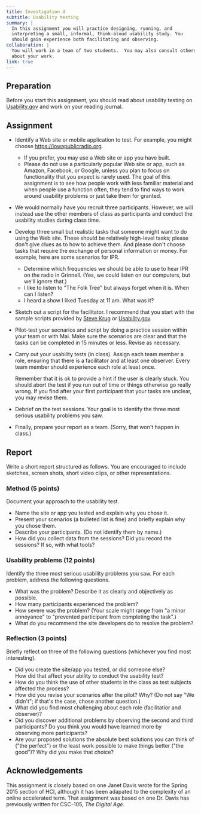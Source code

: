 ```yaml
---
title: Investigation 4
subtitle: Usability testing
summary: |
  In this assignment you will practice designing, running, and
  interpreting a small, informal, think-aloud usability study. You
  should gain experience both facilitating and observing.
collaboration: |
  You will work in a team of two students.  You may also consult others 
  about your work.
link: true
---
```

## Preparation

Before you start this assignment, you should read about usability testing
on [Usability.gov](https://usability.gov) and work on your reading journal.

## Assignment

* Identify a Web site or mobile application to test.  For example, you
  might choose <https://iowapublicradio.org>.  
    * If you prefer, you may use a Web site or app you have built.  
    * Please do not use a particularly popular Web site or app,
      such as Amazon, Facebook, or Google, unless you plan
      to focus on functionality that you expect is rarely used.
      The goal of this assignment is to see how people work with
      less familiar material and when people use a function often,
      they tend to find ways to work around usability problems or
      just take them for granted.
* We would normally have you recruit three participants.  However,
  we will instead use the other members of class as participants and
  conduct the usability studies during class time.
* Develop three small but realistic tasks that someone might want
  to do using the Web site.  These should be relatively high-level
  tasks; please don't give clues as to how to achieve them.  And
  please don't choose tasks that require the exchange of personal
  information or money.  For example, here are some scenarios for IPR.
    * Determine which frequencies we should be able to use to
      hear IPR on the radio in Grinnell.  (Yes, we could listen
      on our computers, but we'll ignore that.)
    * I like to listen to "The Folk Tree" but always forget when it
      is.  When can I listen?
    * I heard a show I liked Tuesday at 11 am.  What was it?
* Sketch out a script for the facilitator.  I recommend that you start
  with the sample scripts provided by [Steve Krug](https://sensible.com/download-files/) or [Usability.gov](https://usability.gov).
* Pilot-test your secnarios and script by doing a practice session within
  your team or with Mai.  Make sure the scenarios are clear and that the
  tasks can be completed in 15 minutes or less.  Revise as necessary.
* Carry out your usability tests (in class).  Assign each team member a role,
  ensuring that there is a facilitator and at least one observer. Every team 
  member should experience each role at least once. 

     Remember that it is ok to provide a hint if the user is clearly
     stuck. You should abort the test if you run out of time or things
     otherwise go really wrong. If you find after your first participant
     that your tasks are unclear, you may revise them. 

* Debrief on the test sessions. Your goal is to identify the three
  most serious usability problems you saw.
* Finally, prepare your report as a team.  (Sorry, that won't happen in
  class.)

## Report

Write a short report structured as follows. You are encouraged to
include sketches, screen shots, short video clips, or other
representations.

### Method (5 points)

Document your approach to the usability test.

* Name the site or app you tested and explain why you chose it.
* Present your scenarios (a bulleted list is fine) and briefly explain
  why you chose them.
* Describe your participants.  (Do not identify them by name.)
* How did you collect data from the sessions?  Did you record the
  sessions?  If so, with what tools?

### Usability problems (12 points)

Identify the three most serious usability problems you saw.  For each
problem, address the following questions.

* What was the problem?  Describe it as clearly and objectively as
  possible.
* How many participants experienced the problem?
* How severe was the problem?  (Your scale might range from "a minor
  annoyance" to "prevented participant from completing the task".)
* What do you recommend the site developers do to resolve the problem?
 
### Reflection (3 points)

Briefly reflect on three of the following questions (whichever you find
most interesting).

* Did you create the site/app you tested, or did someone else?         
  How did that affect your ability to conduct the usability test?
* How do you think the use of other students in the class as test
  subjects affected the process?
* How did you revise your scenarios after the pilot?  Why?  (Do not
  say "We didn't"; if that's the case, chose another question.)
* What did you find most challenging about each role (facilitatior
  and observer)?
* Did you discover additional problems by observing the second 
  and third participants? Do you think you would have learned more by           
  observing more participants?
* Are your proposed solutions the absolute best solutions you can 
  think of ("the perfect") or the least work possible to make things 
  better ("the good")?  Why did you make that choice?

## Acknowledgements

This assignment is closely based on one Janet Davis wrote for the Spring
2015 section of HCI, although it has been adapated to the complexity of
an online accelerated term.  That assignment was based on one Dr. Davis
has previously written for CSC-105, _The Digital Age_.
